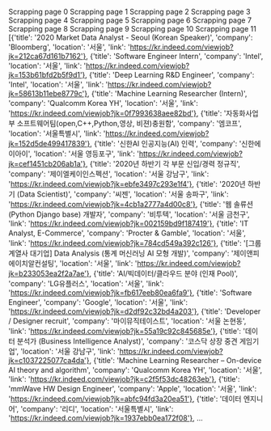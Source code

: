 Scrapping page 0
Scrapping page 1
Scrapping page 2
Scrapping page 3
Scrapping page 4
Scrapping page 5
Scrapping page 6
Scrapping page 7
Scrapping page 8
Scrapping page 9
Scrapping page 10
Scrapping page 11
[{'title': '2020 Market Data Analyst - Seoul (Korean Speaker)', 'company': 'Bloomberg', 'location': '서울', 'link': 'https://kr.indeed.com/viewjob?jk=212ca67d161b7162'}, {'title': 'Software Engineer Intern', 'company': 'Intel', 'location': '서울', 'link': 'https://kr.indeed.com/viewjob?jk=153b61bfd2b5f9d1'}, {'title': 'Deep Learning R&D Engineer', 'company': 'Intel', 'location': '서울', 'link': 'https://kr.indeed.com/viewjob?jk=58613b11ebe8779c'}, {'title': 'Machine Learning Researcher (Intern)', 'company': 'Qualcomm Korea YH', 'location': '서울', 'link': 'https://kr.indeed.com/viewjob?jk=0f7993638aee82bd'}, {'title': '자동화사업부 소프트웨어팀(open,C++,Python,영상, 비젼)충원함', 'company': '엠코프', 'location': '서울특별시', 'link': 'https://kr.indeed.com/viewjob?jk=152d5de499417839'}, {'title': '신한AI 인공지능(AI) 인력', 'company': '신한에이아이', 'location': '서울 영등포구', 'link': 'https://kr.indeed.com/viewjob?jk=cef1451cb206ab1a'}, {'title': '2020년 하반기 각 부문 신입/경력 정규직', 'company': '제이엘케이인스펙션', 'location': '서울 강남구', 'link': 'https://kr.indeed.com/viewjob?jk=ebfe3497c293e1f4'}, {'title': '2020년 하반기 (Data Scientist)', 'company': '씨젠', 'location': '서울 송파구', 'link': 'https://kr.indeed.com/viewjob?jk=4cb1a2777a4d00c8'}, {'title': '웹 솔류션(Python Django base) 개발자', 'company': '비투텍', 'location': '서울 금천구', 'link': 'https://kr.indeed.com/viewjob?jk=002159bd9f187419'}, {'title': 'IT Analyst, E-Commerce', 'company': 'Procter & Gamble', 'location': '서울', 'link': 'https://kr.indeed.com/viewjob?jk=784cd549a392c126'}, {'title': '[그룹계열사 대기업] Data Analysis (통계 머신러닝 AI 모형 개발)', 'company': '제이앤피에이치알컨설팅', 'location': '서울', 'link': 'https://kr.indeed.com/viewjob?jk=b233053ea2f2a7ae'}, {'title': 'AI/빅데이터/클라우드 분야 (인재 Pool)', 'company': 'LG유플러스', 'location': '서울', 'link': 'https://kr.indeed.com/viewjob?jk=fb617eeb80ea6fa9'}, {'title': 'Software Engineer', 'company': 'Google', 'location': '서울', 'link': 'https://kr.indeed.com/viewjob?jk=d2df92c32bd4a203'}, {'title': 'Developer / Designer recruit', 'company': '마이뮤직테이스트', 'location': '서울 논현동', 'link': 'https://kr.indeed.com/viewjob?jk=55a19c92c845685e'}, {'title': '데이터 분석가 (Business Intelligence Analyst)', 'company': '코스닥 상장 중견 게임기업', 'location': '서울 강남구', 'link': 'https://kr.indeed.com/viewjob?jk=c1037225077ca4da'}, {'title': 'Machine Learning Researcher – On-device AI theory and algorithm', 'company': 'Qualcomm Korea YH', 'location': '서울', 'link': 'https://kr.indeed.com/viewjob?jk=c2f5f53dc48263eb'}, {'title': 'mmWave HW Design Engineer', 'company': 'Apple', 'location': '서울', 'link': 'https://kr.indeed.com/viewjob?jk=abfc94fd3a20ea51'}, {'title': '데이터 엔지니어', 'company': '리디', 'location': '서울특별시', 'link': 'https://kr.indeed.com/viewjob?jk=1937ebb0ea172f08'}, ...
